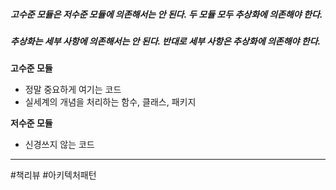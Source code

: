 
##### *고수준 모듈은 저수준 모듈에 의존해서는 안 된다. 두 모듈 모두 추상화에 의존해야 한다.*
##### *추상화는 세부 사항에 의존해서는 안 된다. 반대로 세부 사항은 추상화에 의존해야 한다.*


**고수준 모듈**
- 정말 중요하게 여기는 코드
- 실세계의 개념을 처리하는 함수, 클래스, 패키지


**저수준 모듈**
- 신경쓰지 않는 코드

---

#책리뷰 #아키텍처패턴